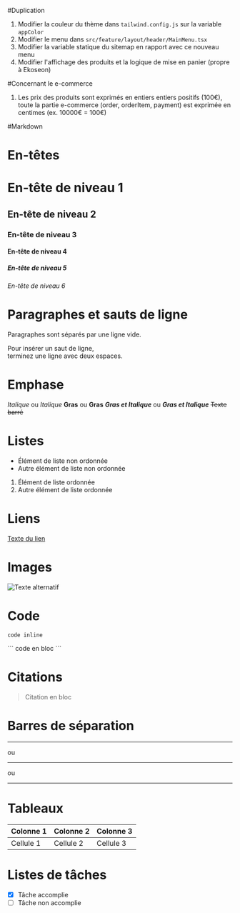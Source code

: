 #Duplication

1) Modifier la couleur du thème dans `tailwind.config.js` sur la variable `appColor`
2) Modifier le menu dans `src/feature/layout/header/MainMenu.tsx`
3) Modifier la variable statique du sitemap  en rapport avec ce nouveau menu
4) Modifier l'affichage des produits et la logique de mise en panier (propre à Ekoseon)


#Concernant le e-commerce
1) Les prix des produits sont exprimés en entiers entiers positifs (100€), toute la partie e-commerce (order, orderItem, payment) est exprimée en centimes (ex. 10000€ = 100€)


#Markdown 

# En-têtes
# En-tête de niveau 1
## En-tête de niveau 2
### En-tête de niveau 3
#### En-tête de niveau 4
##### En-tête de niveau 5
###### En-tête de niveau 6

# Paragraphes et sauts de ligne
Paragraphes sont séparés par une ligne vide.

Pour insérer un saut de ligne,  
terminez une ligne avec deux espaces.

# Emphase
*Italique* ou _Italique_
**Gras** ou __Gras__
**_Gras et Italique_** ou __*Gras et Italique*__
~~Texte barré~~

# Listes
- Élément de liste non ordonnée
- Autre élément de liste non ordonnée

1. Élément de liste ordonnée
2. Autre élément de liste ordonnée

# Liens
[Texte du lien](URL)

# Images
![Texte alternatif](URL)

# Code
`code inline`

\`\`\`
code en bloc
\`\`\`

# Citations
> Citation en bloc

# Barres de séparation
---
ou
***
ou
___

# Tableaux
| Colonne 1 | Colonne 2 | Colonne 3 |
| --------- | --------- | --------- |
| Cellule 1 | Cellule 2 | Cellule 3 |

# Listes de tâches
- [x] Tâche accomplie
- [ ] Tâche non accomplie
